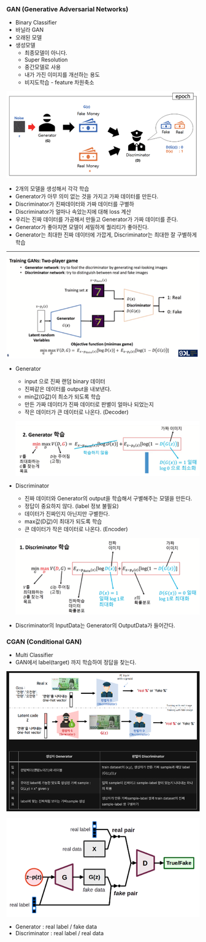 ### GAN (Generative Adversarial Networks)

- Binary Classifier
- 바닐라 GAN
- 오래된 모델
- 생성모델
    - 최종모델이 아니다.
    - Super Resolution
    - 중간모델로 사용
    - 내가 가진 이미지를 개선하는 용도
    - 비지도학습 - feature 차원축소

![1](../img/img_gan1.png)

- 2개의 모델을 생성해서 각각 학습
- Generator가 아무 의미 없는 것을 가지고 가짜 데이터를 만든다.
- Discriminator가 진짜데이터와 가짜 데이터를 구별하
- Discriminator가 얼마나 속았는지에 대해 loss 계산
- 우리는 진짜 데이터를 가공해서 만들고 Generator가 가짜 데이터를 준다.
- Generator가 좋아지면 모델이 세밀하게 퀄리티가 좋아진다.
- Generator는 최대한 진짜 데이터에 가깝게, Discriminator는 최대한 잘 구별하게 학습

---

![2](../img/img_gan2.png)

- Generator
    - input 으로 진짜 랜덤 binary 데이터
    - 진짜같은 데이터를 output을 내보낸다.
    - min값(G값)이 최소가 되도록 학습
    - 만든 가짜 데이터가 진짜 데이터로 판별이 얼마나 되었는지
    - 작은 데이터가 큰 데이터로 나온다. (Decoder)
    
    ![3](../img/img_gan3.png)

- Discriminator
    - 진짜 데이터와 Generator의 output을 학습해서 구별해주는 모델을 만든다.
    - 정답이 중요하지 않다. (label 정보 불필요)
    - 데이터가 진짜인지 아닌지만 구별한다.
    - max값(D값)이 최대가 되도록 학습
    - 큰 데이터가 작은 데이터로 나온다. (Encoder)
    
    ![4](../img/img_gan4.png)

- Discriminator의 InputData는 Generator의 OutputData가 들어간다.

### CGAN (Conditional GAN)

- Multi Classifier
- GAN에서 label(target) 까지 학습하여 정답을 찾는다.

![5](../img/img_gan5.png)

![6](../img/img_gan6.png)

- Generator : real label / fake data
- Discriminator : real label / real data
